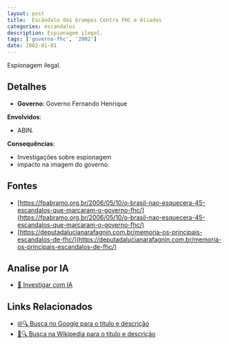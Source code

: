 ```yaml
---
layout: post
title:  Escândalo dos Grampos Contra FHC e Aliados
categories: escandalos
description: Espionagem ilegal.
tags: ['governo-fhc', '2002']
date: 2002-01-01
---
```


Espionagem ilegal.

## Detalhes
- **Governo**: Governo Fernando Henrique

**Envolvidos**:
- ABIN.


**Consequências**:
- Investigações sobre espionagem
- impacto na imagem do governo.


## Fontes
- [https://fpabramo.org.br/2006/05/10/o-brasil-nao-esquecera-45-escandalos-que-marcaram-o-governo-fhc/](https://fpabramo.org.br/2006/05/10/o-brasil-nao-esquecera-45-escandalos-que-marcaram-o-governo-fhc/)
- [https://deputadalucianarafagnin.com.br/memoria-os-principais-escandalos-de-fhc/](https://deputadalucianarafagnin.com.br/memoria-os-principais-escandalos-de-fhc/)


## Analise por IA
- [🤖 Investigar com IA](https://www.perplexity.ai/search?q=Esc%C3%A2ndalo%20dos%20Grampos%20Contra%20FHC%20e%20Aliados%20Espionagem%20ilegal.%20Governo%20Fernando%20Henrique)

## Links Relacionados
- [🌐🔍 Busca no Google para o título e descrição](https://www.google.com/search?q=Esc%C3%A2ndalo%20dos%20Grampos%20Contra%20FHC%20e%20Aliados%20Espionagem%20ilegal.%20Governo%20Fernando%20Henrique)
- [📖🔍 Busca na Wikipedia para o título e descrição](https://pt.wikipedia.org/w/index.php?search=Esc%C3%A2ndalo%20dos%20Grampos%20Contra%20FHC%20e%20Aliados%20Espionagem%20ilegal.%20Governo%20Fernando%20Henrique)

